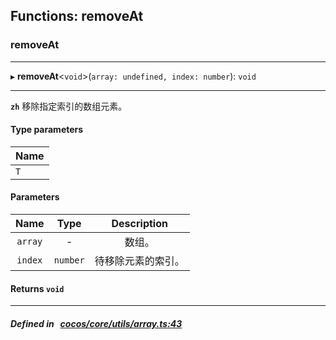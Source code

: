 ## Functions: removeAt

### removeAt


___
▸ **removeAt**<`void`\>(`array: undefined, index: number`): `void`
___


**`zh`** 
移除指定索引的数组元素。


#### Type parameters

| Name |
| :------ |
| `T` |

#### Parameters

| Name | Type | Description |
| :------: | :------: | :------: |
| `array` | - | 数组。  |
| `index` | `number` | 待移除元素的索引。  |

#### Returns `void` 
___


##### Defined in &nbsp;   [cocos/core/utils/array.ts:43](https://github.com/cocos-creator/engine/blob/c7bf6b8a9/cocos/core/utils/array.ts#L43)&nbsp;
